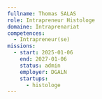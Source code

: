 ```yaml
---
fullname: Thomas SALAS
role: Intrapreneur Histologe
domaine: Intraprenariat
competences:
  - Intrapreneur(se)
missions:
  - start: 2025-01-06
    end: 2027-01-06
    status: admin
    employer: DGALN
    startups:
      - histologe
---
```


